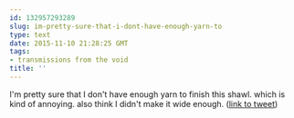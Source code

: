 ```yaml
---
id: 132957293289
slug: im-pretty-sure-that-i-dont-have-enough-yarn-to
type: text
date: 2015-11-10 21:28:25 GMT
tags:
- transmissions from the void
title: ''
---
```

I'm pretty sure that I don't have enough yarn to finish this shawl. which is kind of annoying. also think I didn't make it wide enough. (<a href="http://twitter.com/mxbees/status/664192661071491072">link to tweet</a>)